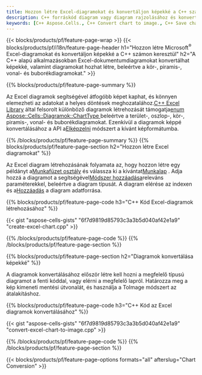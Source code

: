 ```yaml
---
title: Hozzon létre Excel-diagramokat és konvertáljon képekké a C++ számon keresztül
description: C++ forráskód diagram vagy diagram rajzolásához és konvertálásához Microsoft Excelben a C++ könyvtár használatával
keywords: [C++ Aspose.Cells., C++ Convert chart to image., C++ Save chart to image., C++ chart to image., create charts in C++., insert charts in C++., manage charts in C++]
---
```

{{< blocks/products/pf/feature-page-wrap >}}
{{< blocks/products/pf/i18n/feature-page-header h1="Hozzon létre Microsoft<sup>&reg;</sup> Excel-diagramokat és konvertáljon képekké a C++ számon keresztül" h2="A C++ alapú alkalmazásokban Excel-dokumentumdiagramokat konvertálhat képekké, valamint diagramokat hozhat létre, beleértve a kör-, piramis-, vonal- és buborékdiagramokat." >}}

{{% blocks/products/pf/feature-page-summary %}}

 Az Excel diagramok segítségével átfogóbb képet kaphat, és könnyen elemezheti az adatokat a helyes döntések meghozatalához.[C++ Excel Library](/cells/hu/cpp/) által felsorolt különböző diagramok létrehozását támogatja[enum Aspose::Cells::Diagramok::ChartType
](https://reference.aspose.com/cells/cpp/aspose.cells.charts/charttype/) beleértve a terület-, oszlop-, kör-, piramis-, vonal- és buborékdiagramokat. Ezenkívül a diagramok képpé konvertálásához a API a[Elképzelni](https://reference.aspose.com/cells/cpp/aspose.cells.charts/chart/toimage/) módszert a kívánt képformátumba.

{{% /blocks/products/pf/feature-page-summary %}}
{{% blocks/products/pf/feature-page-section h2="Hozzon létre Excel diagramokat" %}}

 Az Excel diagram létrehozásának folyamata az, hogy hozzon létre egy példányt a[Munkafüzet osztály](https://reference.aspose.com/cells/cpp/aspose.cells/workbook/) és válassza ki a kívántat[Munkalap](https://reference.aspose.com/cells/cpp/aspose.cells/worksheet/) . Adja hozzá a diagramot a segítségével[Módszer hozzáadása](https://reference.aspose.com/cells/cpp/aspose.cells.charts/chartcollection/add/)releváns paraméterekkel, beleértve a diagram típusát. A diagram elérése az indexen és a[Hozzáadás](https://reference.aspose.com/cells/cpp/aspose.cells.charts/seriescollection/add/) a diagram adatforrása.

{{% blocks/products/pf/feature-page-code h3="C++ Kód Excel-diagramok létrehozásához" %}}

{{< gist "aspose-cells-gists" "6f7d9819d85793c3a3b5d040af42e1a9" "create-excel-chart.cpp" >}}

{{% /blocks/products/pf/feature-page-code %}}
{{% /blocks/products/pf/feature-page-section %}}

{{% blocks/products/pf/feature-page-section h2="Diagramok konvertálása képekké" %}}


A diagramok konvertálásához először létre kell hozni a megfelelő típusú diagramot a fenti kóddal, vagy elérni a megfelelő lapról. Határozza meg a kép kimeneti mentési útvonalát, és használja a ToImage módszert az átalakításhoz.

 
{{% blocks/products/pf/feature-page-code h3="C++ Kód az Excel diagramok konvertálásához" %}}

{{< gist "aspose-cells-gists" "6f7d9819d85793c3a3b5d040af42e1a9" "convert-excel-chart-to-image.cpp" >}}

{{% /blocks/products/pf/feature-page-code %}}
{{% /blocks/products/pf/feature-page-section %}}

{{< blocks/products/pf/feature-page-options formats="all" afterslug="Chart Conversion" >}}
